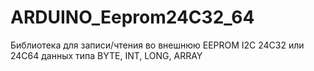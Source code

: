 # ARDUINO_Eeprom24C32_64
Библиотека для записи/чтения во внешнюю EEPROM I2C 24C32 или 24С64 данных типа BYTE, INT, LONG, ARRAY
